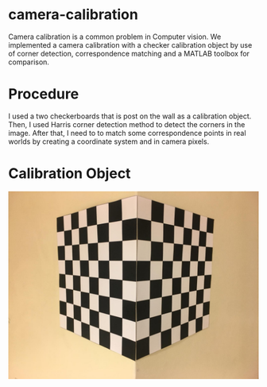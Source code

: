 # camera-calibration
Camera calibration is a common problem in Computer vision. We implemented a camera calibration with a checker calibration object by use of corner detection, correspondence matching and a MATLAB toolbox for comparison.

# Procedure
I used a two checkerboards that is post on the wall as a calibration object. Then, I used Harris corner detection method to detect the corners in the image. After that, I need to to match some correspondence points in real worlds by creating a coordinate system and in camera pixels.

# Calibration Object
![Calibration Object](https://raw.githubusercontent.com/alaattinyilmaz/camera-calibration/master/calobject.jpg?raw=true)
